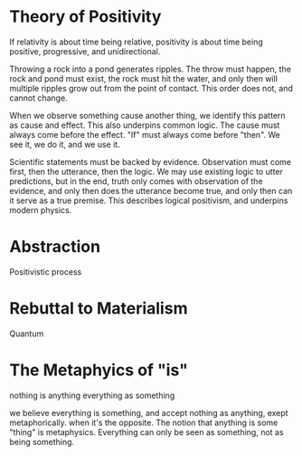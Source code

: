 # Theory of Positivity

If relativity is about time being relative, positivity is about time being positive, progressive, and unidirectional. 

Throwing a rock into a pond generates ripples. The throw must happen, the rock and pond must exist, the rock must hit the water, and only then will multiple ripples grow out from the point of contact. This order does not, and cannot change. 

When we observe something cause another thing, we identify this pattern as cause and effect. This also underpins common logic. The cause must always come before the effect. "If" must always come before "then". We see it, we do it, and we use it. 

Scientific statements must be backed by evidence. Observation must come first, then the utterance, then the logic. We may use existing logic to utter predictions, but in the end, truth only comes with observation of the evidence, and only then does the utterance become true, and only then can it serve as a true premise. This describes logical positivism, and underpins modern physics.

# Abstraction

Positivistic process



# Rebuttal to Materialism

Quantum

# The Metaphyics of "is"

nothing is anything
everything as something


we believe everything is something, and accept nothing as anything, exept metaphorically.
when it's the opposite. The notion that anything is some "thing" is metaphysics.
Everything can only be seen as something, not as being something.
